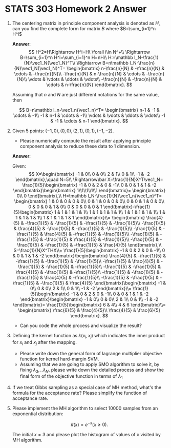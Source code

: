 # STATS 303 Homework 2 Answer

1. The centering matrix in principle component analysis is denoted as $H$,
can you find the complete form for matrix $B$ where $B=\sum_{i=1}^n H^i$

    **Answer**:
    $$
    H^2=H\Rightarrow H^i=H\ \forall i\in N^+\\
    \Rightarrow B=\sum_{i=1}^n H^i=\sum_{i=1}^n H=nH\\
    H:=\mathbb I_N-\frac{1}{N}\vec1_N{\vec1_N}^T\\
    \Rightarrow B=n\mathbb I_N-\frac{n}{N}\vec1_N{\vec1_N}^T=
    \begin{bmatrix}
        n-\frac{n}{N} & -\frac{n}{N} & \cdots & -\frac{n}{N}\\
        -\frac{n}{N} & n-\frac{n}{N} & \cdots & -\frac{n}{N}\\
        \vdots & \vdots & \ddots & \vdots\\
        -\frac{n}{N} & -\frac{n}{N} & \cdots & n-\frac{n}{N}
    \end{bmatrix}.
    $$

    Assuming that $n$ and $N$ are just different notations for the same value,
    then

    $$
    B=n\mathbb I_n-\vec1_n{\vec1_n}^T=
    \begin{bmatrix}
        n-1 & -1 & \cdots & -1\\
        -1 & n-1 & \cdots & -1\\
        \vdots & \vdots & \ddots & \vdots\\
        -1 & -1 & \cdots & n-1
    \end{bmatrix}.
    $$

1. Given 5 points: $(-1,0),(0,0),(2,1),(0,1),(-1,-2)$.

    - Please numerically compute the result after applying principle component
    analysis to reduce these data to 1 dimension.

    **Answer**:

    Given:
    $$
    X=\begin{bmatrix}
        -1 & 0\\
        0 & 0\\
        2 & 1\\
        0 & 1\\
        -1 & -2
    \end{bmatrix},\quad N=5\\
    \Rightarrow\bar X=\frac{1}{N}X^T\vec1_N=
    \frac{1}{5}\begin{bmatrix}
        -1 & 0 & 2 & 0 & -1\\
        0 & 0 & 1 & 1 & -2
    \end{bmatrix}\begin{bmatrix}
        1\\1\\1\\1\\1
    \end{bmatrix}=
    \begin{bmatrix}
        0\\
        0
    \end{bmatrix},\\
    H=\mathbb I_N-\frac{1}{N}\vec1_n{\vec1_n}^T=
    \begin{bmatrix}
        1 & 0 & 0 & 0 & 0\\
        0 & 1 & 0 & 0 & 0\\
        0 & 0 & 1 & 0 & 0\\
        0 & 0 & 0 & 1 & 0\\
        0 & 0 & 0 & 0 & 1
    \end{bmatrix}-\frac{1}{5}\begin{bmatrix}
        1 & 1 & 1 & 1 & 1\\
        1 & 1 & 1 & 1 & 1\\
        1 & 1 & 1 & 1 & 1\\
        1 & 1 & 1 & 1 & 1\\
        1 & 1 & 1 & 1 & 1
    \end{bmatrix}\\=
    \begin{bmatrix}
        \frac{4}{5} & -\frac{1}{5} & -\frac{1}{5} & -\frac{1}{5} & -\frac{1}{5}\\
        -\frac{1}{5} & \frac{4}{5} & -\frac{1}{5} & -\frac{1}{5} & -\frac{1}{5}\\
        -\frac{1}{5} & -\frac{1}{5} & \frac{4}{5} & -\frac{1}{5} & -\frac{1}{5}\\
        -\frac{1}{5} & -\frac{1}{5} & -\frac{1}{5} & \frac{4}{5} & -\frac{1}{5}\\
        -\frac{1}{5} & -\frac{1}{5} & -\frac{1}{5} & -\frac{1}{5} & \frac{4}{5}
    \end{bmatrix},\\
    S=\frac{1}{N}X^THX\\=
    \frac{1}{5}\begin{bmatrix}
        -1 & 0 & 2 & 0 & -1\\
        0 & 0 & 1 & 1 & -2
    \end{bmatrix}\begin{bmatrix}
        \frac{4}{5} & -\frac{1}{5} & -\frac{1}{5} & -\frac{1}{5} & -\frac{1}{5}\\
        -\frac{1}{5} & \frac{4}{5} & -\frac{1}{5} & -\frac{1}{5} & -\frac{1}{5}\\
        -\frac{1}{5} & -\frac{1}{5} & \frac{4}{5} & -\frac{1}{5} & -\frac{1}{5}\\
        -\frac{1}{5} & -\frac{1}{5} & -\frac{1}{5} & \frac{4}{5} & -\frac{1}{5}\\
        -\frac{1}{5} & -\frac{1}{5} & -\frac{1}{5} & -\frac{1}{5} & \frac{4}{5}
    \end{bmatrix}\begin{bmatrix}
        -1 & 0\\
        0 & 0\\
        2 & 1\\
        0 & 1\\
        -1 & -2
    \end{bmatrix}\\=
    \frac{1}{5}\begin{bmatrix}
        -1 & 0 & 2 & 0 & -1\\
        0 & 0 & 1 & 1 & -2
    \end{bmatrix}\begin{bmatrix}
        -1 & 0\\
        0 & 0\\
        2 & 1\\
        0 & 1\\
        -1 & -2
    \end{bmatrix}=
    \frac{1}{5}\begin{bmatrix}
        6 & 4\\
        4 & 6
    \end{bmatrix}\\=
    \begin{bmatrix}
        \frac{6}{5} & \frac{4}{5}\\
        \frac{4}{5} & \frac{6}{5}
    \end{bmatrix}.
    $$

    - Can you code the whole process and visualize the result?

1. Defining the kernel function as $k\left(x_i,
x_j\right)$ which indicates the inner product for $x_i$ and $x_j$ after the
mapping.

    - Please write down the general form of lagrange multiplier objective
    function for kernel hard-margin SVM.
    - Assuming that we are going to apply SMO algorithm to solve it,
    by fixing $\lambda_3, . . \lambda_N$,
    please write down the detailed process and show the final form of the
    objective function in terms of $\lambda_1$

1. If we treat Gibbs sampling as a special case of MH method,
what's the formula for the acceptance rate?
Please simplify the function of acceptance rate.
1. Please implement the MH algorithm to select 10000 samples from an exponential
distribution:

    $$
    \pi(x)=e^{-x}(x \geq 0) .
    $$

    The initial $x=3$ and please plot the histogram of values of $x$ visited by
    MH algorithm.

